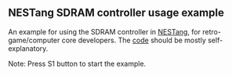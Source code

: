 ## NESTang SDRAM controller usage example

An example for using the SDRAM controller in [NESTang](https://github.com/nand2mario/nestang), for retro-game/computer core developers. The [code](src/sdram_top.v) should be mostly self-explanatory.

Note: Press S1 button to start the example.
